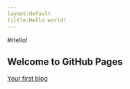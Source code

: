 ```yaml
---
layout:default
tiltle:Hello world!
---
```

#Hello!

## Welcome to GitHub Pages

[Your first blog](https://haoguanjun.github.io/myblog/2018/12/28/hello.html)
